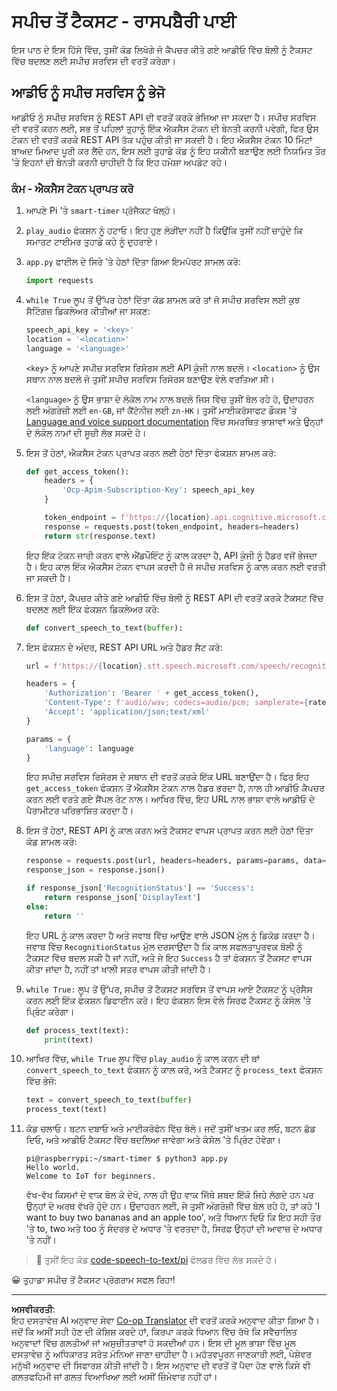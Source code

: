 <!--
CO_OP_TRANSLATOR_METADATA:
{
  "original_hash": "af249a24d4fe4f4de4806adbc3bc9d86",
  "translation_date": "2025-08-27T14:23:38+00:00",
  "source_file": "6-consumer/lessons/1-speech-recognition/pi-speech-to-text.md",
  "language_code": "pa"
}
-->
# ਸਪੀਚ ਤੋਂ ਟੈਕਸਟ - ਰਾਸਪਬੈਰੀ ਪਾਈ

ਇਸ ਪਾਠ ਦੇ ਇਸ ਹਿੱਸੇ ਵਿੱਚ, ਤੁਸੀਂ ਕੋਡ ਲਿਖੋਗੇ ਜੋ ਕੈਪਚਰ ਕੀਤੇ ਗਏ ਆਡੀਓ ਵਿੱਚ ਬੋਲੀ ਨੂੰ ਟੈਕਸਟ ਵਿੱਚ ਬਦਲਣ ਲਈ ਸਪੀਚ ਸਰਵਿਸ ਦੀ ਵਰਤੋਂ ਕਰੇਗਾ।

## ਆਡੀਓ ਨੂੰ ਸਪੀਚ ਸਰਵਿਸ ਨੂੰ ਭੇਜੋ

ਆਡੀਓ ਨੂੰ ਸਪੀਚ ਸਰਵਿਸ ਨੂੰ REST API ਦੀ ਵਰਤੋਂ ਕਰਕੇ ਭੇਜਿਆ ਜਾ ਸਕਦਾ ਹੈ। ਸਪੀਚ ਸਰਵਿਸ ਦੀ ਵਰਤੋਂ ਕਰਨ ਲਈ, ਸਭ ਤੋਂ ਪਹਿਲਾਂ ਤੁਹਾਨੂੰ ਇੱਕ ਐਕਸੈਸ ਟੋਕਨ ਦੀ ਬੇਨਤੀ ਕਰਨੀ ਪਵੇਗੀ, ਫਿਰ ਉਸ ਟੋਕਨ ਦੀ ਵਰਤੋਂ ਕਰਕੇ REST API ਤੱਕ ਪਹੁੰਚ ਕੀਤੀ ਜਾ ਸਕਦੀ ਹੈ। ਇਹ ਐਕਸੈਸ ਟੋਕਨ 10 ਮਿੰਟਾਂ ਬਾਅਦ ਮਿਆਦ ਪੂਰੀ ਕਰ ਲੈਂਦੇ ਹਨ, ਇਸ ਲਈ ਤੁਹਾਡੇ ਕੋਡ ਨੂੰ ਇਹ ਯਕੀਨੀ ਬਣਾਉਣ ਲਈ ਨਿਯਮਿਤ ਤੌਰ 'ਤੇ ਇਹਨਾਂ ਦੀ ਬੇਨਤੀ ਕਰਨੀ ਚਾਹੀਦੀ ਹੈ ਕਿ ਇਹ ਹਮੇਸ਼ਾ ਅਪਡੇਟ ਰਹੇ।

### ਕੰਮ - ਐਕਸੈਸ ਟੋਕਨ ਪ੍ਰਾਪਤ ਕਰੋ

1. ਆਪਣੇ Pi 'ਤੇ `smart-timer` ਪ੍ਰੋਜੈਕਟ ਖੋਲ੍ਹੋ।

1. `play_audio` ਫੰਕਸ਼ਨ ਨੂੰ ਹਟਾਓ। ਇਹ ਹੁਣ ਲੋੜੀਂਦਾ ਨਹੀਂ ਹੈ ਕਿਉਂਕਿ ਤੁਸੀਂ ਨਹੀਂ ਚਾਹੁੰਦੇ ਕਿ ਸਮਾਰਟ ਟਾਈਮਰ ਤੁਹਾਡੇ ਕਹੇ ਨੂੰ ਦੁਹਰਾਏ।

1. `app.py` ਫਾਈਲ ਦੇ ਸਿਰੇ 'ਤੇ ਹੇਠਾਂ ਦਿੱਤਾ ਗਿਆ ਇਮਪੋਰਟ ਸ਼ਾਮਲ ਕਰੋ:

    ```python
    import requests
    ```

1. `while True` ਲੂਪ ਤੋਂ ਉੱਪਰ ਹੇਠਾਂ ਦਿੱਤਾ ਕੋਡ ਸ਼ਾਮਲ ਕਰੋ ਤਾਂ ਜੋ ਸਪੀਚ ਸਰਵਿਸ ਲਈ ਕੁਝ ਸੈਟਿੰਗਜ਼ ਡਿਕਲੇਅਰ ਕੀਤੀਆਂ ਜਾ ਸਕਣ:

    ```python
    speech_api_key = '<key>'
    location = '<location>'
    language = '<language>'
    ```

    `<key>` ਨੂੰ ਆਪਣੇ ਸਪੀਚ ਸਰਵਿਸ ਰਿਸੋਰਸ ਲਈ API ਕੁੰਜੀ ਨਾਲ ਬਦਲੋ। `<location>` ਨੂੰ ਉਸ ਸਥਾਨ ਨਾਲ ਬਦਲੋ ਜੋ ਤੁਸੀਂ ਸਪੀਚ ਸਰਵਿਸ ਰਿਸੋਰਸ ਬਣਾਉਣ ਵੇਲੇ ਵਰਤਿਆ ਸੀ।

    `<language>` ਨੂੰ ਉਸ ਭਾਸ਼ਾ ਦੇ ਲੋਕੇਲ ਨਾਮ ਨਾਲ ਬਦਲੋ ਜਿਸ ਵਿੱਚ ਤੁਸੀਂ ਬੋਲ ਰਹੇ ਹੋ, ਉਦਾਹਰਨ ਲਈ ਅੰਗਰੇਜ਼ੀ ਲਈ `en-GB`, ਜਾਂ ਕੈਂਟੋਨੀਜ਼ ਲਈ `zn-HK`। ਤੁਸੀਂ ਮਾਈਕਰੋਸਾਫਟ ਡੌਕਸ 'ਤੇ [Language and voice support documentation](https://docs.microsoft.com/azure/cognitive-services/speech-service/language-support?WT.mc_id=academic-17441-jabenn#speech-to-text) ਵਿੱਚ ਸਮਰਥਿਤ ਭਾਸ਼ਾਵਾਂ ਅਤੇ ਉਨ੍ਹਾਂ ਦੇ ਲੋਕੇਲ ਨਾਮਾਂ ਦੀ ਸੂਚੀ ਲੱਭ ਸਕਦੇ ਹੋ।

1. ਇਸ ਤੋਂ ਹੇਠਾਂ, ਐਕਸੈਸ ਟੋਕਨ ਪ੍ਰਾਪਤ ਕਰਨ ਲਈ ਹੇਠਾਂ ਦਿੱਤਾ ਫੰਕਸ਼ਨ ਸ਼ਾਮਲ ਕਰੋ:

    ```python
    def get_access_token():
        headers = {
            'Ocp-Apim-Subscription-Key': speech_api_key
        }
    
        token_endpoint = f'https://{location}.api.cognitive.microsoft.com/sts/v1.0/issuetoken'
        response = requests.post(token_endpoint, headers=headers)
        return str(response.text)
    ```

    ਇਹ ਇੱਕ ਟੋਕਨ ਜਾਰੀ ਕਰਨ ਵਾਲੇ ਐਂਡਪੌਇੰਟ ਨੂੰ ਕਾਲ ਕਰਦਾ ਹੈ, API ਕੁੰਜੀ ਨੂੰ ਹੈਡਰ ਵਜੋਂ ਭੇਜਦਾ ਹੈ। ਇਹ ਕਾਲ ਇੱਕ ਐਕਸੈਸ ਟੋਕਨ ਵਾਪਸ ਕਰਦੀ ਹੈ ਜੋ ਸਪੀਚ ਸਰਵਿਸ ਨੂੰ ਕਾਲ ਕਰਨ ਲਈ ਵਰਤੀ ਜਾ ਸਕਦੀ ਹੈ।

1. ਇਸ ਤੋਂ ਹੇਠਾਂ, ਕੈਪਚਰ ਕੀਤੇ ਗਏ ਆਡੀਓ ਵਿੱਚ ਬੋਲੀ ਨੂੰ REST API ਦੀ ਵਰਤੋਂ ਕਰਕੇ ਟੈਕਸਟ ਵਿੱਚ ਬਦਲਣ ਲਈ ਇੱਕ ਫੰਕਸ਼ਨ ਡਿਕਲੇਅਰ ਕਰੋ:

    ```python
    def convert_speech_to_text(buffer):
    ```

1. ਇਸ ਫੰਕਸ਼ਨ ਦੇ ਅੰਦਰ, REST API URL ਅਤੇ ਹੈਡਰ ਸੈਟ ਕਰੋ:

    ```python
    url = f'https://{location}.stt.speech.microsoft.com/speech/recognition/conversation/cognitiveservices/v1'

    headers = {
        'Authorization': 'Bearer ' + get_access_token(),
        'Content-Type': f'audio/wav; codecs=audio/pcm; samplerate={rate}',
        'Accept': 'application/json;text/xml'
    }

    params = {
        'language': language
    }
    ```

    ਇਹ ਸਪੀਚ ਸਰਵਿਸ ਰਿਸੋਰਸ ਦੇ ਸਥਾਨ ਦੀ ਵਰਤੋਂ ਕਰਕੇ ਇੱਕ URL ਬਣਾਉਂਦਾ ਹੈ। ਫਿਰ ਇਹ `get_access_token` ਫੰਕਸ਼ਨ ਤੋਂ ਐਕਸੈਸ ਟੋਕਨ ਨਾਲ ਹੈਡਰ ਭਰਦਾ ਹੈ, ਨਾਲ ਹੀ ਆਡੀਓ ਕੈਪਚਰ ਕਰਨ ਲਈ ਵਰਤੇ ਗਏ ਸੈਂਪਲ ਰੇਟ ਨਾਲ। ਆਖਿਰ ਵਿੱਚ, ਇਹ URL ਨਾਲ ਭਾਸ਼ਾ ਵਾਲੇ ਆਡੀਓ ਦੇ ਪੈਰਾਮੀਟਰ ਪਰਿਭਾਸ਼ਿਤ ਕਰਦਾ ਹੈ।

1. ਇਸ ਤੋਂ ਹੇਠਾਂ, REST API ਨੂੰ ਕਾਲ ਕਰਨ ਅਤੇ ਟੈਕਸਟ ਵਾਪਸ ਪ੍ਰਾਪਤ ਕਰਨ ਲਈ ਹੇਠਾਂ ਦਿੱਤਾ ਕੋਡ ਸ਼ਾਮਲ ਕਰੋ:

    ```python
    response = requests.post(url, headers=headers, params=params, data=buffer)
    response_json = response.json()

    if response_json['RecognitionStatus'] == 'Success':
        return response_json['DisplayText']
    else:
        return ''
    ```

    ਇਹ URL ਨੂੰ ਕਾਲ ਕਰਦਾ ਹੈ ਅਤੇ ਜਵਾਬ ਵਿੱਚ ਆਉਣ ਵਾਲੇ JSON ਮੁੱਲ ਨੂੰ ਡਿਕੋਡ ਕਰਦਾ ਹੈ। ਜਵਾਬ ਵਿੱਚ `RecognitionStatus` ਮੁੱਲ ਦਰਸਾਉਂਦਾ ਹੈ ਕਿ ਕਾਲ ਸਫਲਤਾਪੂਰਵਕ ਬੋਲੀ ਨੂੰ ਟੈਕਸਟ ਵਿੱਚ ਬਦਲ ਸਕੀ ਹੈ ਜਾਂ ਨਹੀਂ, ਅਤੇ ਜੇ ਇਹ `Success` ਹੈ ਤਾਂ ਫੰਕਸ਼ਨ ਤੋਂ ਟੈਕਸਟ ਵਾਪਸ ਕੀਤਾ ਜਾਂਦਾ ਹੈ, ਨਹੀਂ ਤਾਂ ਖਾਲੀ ਸਤਰ ਵਾਪਸ ਕੀਤੀ ਜਾਂਦੀ ਹੈ।

1. `while True:` ਲੂਪ ਤੋਂ ਉੱਪਰ, ਸਪੀਚ ਤੋਂ ਟੈਕਸਟ ਸਰਵਿਸ ਤੋਂ ਵਾਪਸ ਆਏ ਟੈਕਸਟ ਨੂੰ ਪ੍ਰੋਸੈਸ ਕਰਨ ਲਈ ਇੱਕ ਫੰਕਸ਼ਨ ਡਿਫਾਈਨ ਕਰੋ। ਇਹ ਫੰਕਸ਼ਨ ਇਸ ਵੇਲੇ ਸਿਰਫ ਟੈਕਸਟ ਨੂੰ ਕੰਸੋਲ 'ਤੇ ਪ੍ਰਿੰਟ ਕਰੇਗਾ।

    ```python
    def process_text(text):
        print(text)
    ```

1. ਆਖਿਰ ਵਿੱਚ, `while True` ਲੂਪ ਵਿੱਚ `play_audio` ਨੂੰ ਕਾਲ ਕਰਨ ਦੀ ਥਾਂ `convert_speech_to_text` ਫੰਕਸ਼ਨ ਨੂੰ ਕਾਲ ਕਰੋ, ਅਤੇ ਟੈਕਸਟ ਨੂੰ `process_text` ਫੰਕਸ਼ਨ ਵਿੱਚ ਭੇਜੋ:

    ```python
    text = convert_speech_to_text(buffer)
    process_text(text)
    ```

1. ਕੋਡ ਚਲਾਓ। ਬਟਨ ਦਬਾਓ ਅਤੇ ਮਾਈਕਰੋਫੋਨ ਵਿੱਚ ਬੋਲੋ। ਜਦੋਂ ਤੁਸੀਂ ਖਤਮ ਕਰ ਲਓ, ਬਟਨ ਛੱਡ ਦਿਓ, ਅਤੇ ਆਡੀਓ ਟੈਕਸਟ ਵਿੱਚ ਬਦਲਿਆ ਜਾਵੇਗਾ ਅਤੇ ਕੰਸੋਲ 'ਤੇ ਪ੍ਰਿੰਟ ਹੋਵੇਗਾ।

    ```output
    pi@raspberrypi:~/smart-timer $ python3 app.py 
    Hello world.
    Welcome to IoT for beginners.
    ```

    ਵੱਖ-ਵੱਖ ਕਿਸਮਾਂ ਦੇ ਵਾਕ ਬੋਲ ਕੇ ਦੇਖੋ, ਨਾਲ ਹੀ ਉਹ ਵਾਕ ਜਿੱਥੇ ਸ਼ਬਦ ਇੱਕੋ ਜਿਹੇ ਲੱਗਦੇ ਹਨ ਪਰ ਉਨ੍ਹਾਂ ਦੇ ਅਰਥ ਵੱਖਰੇ ਹੁੰਦੇ ਹਨ। ਉਦਾਹਰਨ ਲਈ, ਜੇ ਤੁਸੀਂ ਅੰਗਰੇਜ਼ੀ ਵਿੱਚ ਬੋਲ ਰਹੇ ਹੋ, ਤਾਂ ਕਹੋ 'I want to buy two bananas and an apple too', ਅਤੇ ਧਿਆਨ ਦਿਓ ਕਿ ਇਹ ਸਹੀ ਤੌਰ 'ਤੇ to, two ਅਤੇ too ਨੂੰ ਸੰਦਰਭ ਦੇ ਅਧਾਰ 'ਤੇ ਵਰਤਦਾ ਹੈ, ਸਿਰਫ਼ ਉਨ੍ਹਾਂ ਦੀ ਆਵਾਜ਼ ਦੇ ਅਧਾਰ 'ਤੇ ਨਹੀਂ।

> 💁 ਤੁਸੀਂ ਇਹ ਕੋਡ [code-speech-to-text/pi](../../../../../6-consumer/lessons/1-speech-recognition/code-speech-to-text/pi) ਫੋਲਡਰ ਵਿੱਚ ਲੱਭ ਸਕਦੇ ਹੋ।

😀 ਤੁਹਾਡਾ ਸਪੀਚ ਤੋਂ ਟੈਕਸਟ ਪ੍ਰੋਗਰਾਮ ਸਫਲ ਰਿਹਾ!

---

**ਅਸਵੀਕਰਤੀ**:  
ਇਹ ਦਸਤਾਵੇਜ਼ AI ਅਨੁਵਾਦ ਸੇਵਾ [Co-op Translator](https://github.com/Azure/co-op-translator) ਦੀ ਵਰਤੋਂ ਕਰਕੇ ਅਨੁਵਾਦ ਕੀਤਾ ਗਿਆ ਹੈ। ਜਦੋਂ ਕਿ ਅਸੀਂ ਸਹੀ ਹੋਣ ਦੀ ਕੋਸ਼ਿਸ਼ ਕਰਦੇ ਹਾਂ, ਕਿਰਪਾ ਕਰਕੇ ਧਿਆਨ ਵਿੱਚ ਰੱਖੋ ਕਿ ਸਵੈਚਾਲਿਤ ਅਨੁਵਾਦਾਂ ਵਿੱਚ ਗਲਤੀਆਂ ਜਾਂ ਅਸੁਚੀਤਤਾਵਾਂ ਹੋ ਸਕਦੀਆਂ ਹਨ। ਇਸ ਦੀ ਮੂਲ ਭਾਸ਼ਾ ਵਿੱਚ ਮੂਲ ਦਸਤਾਵੇਜ਼ ਨੂੰ ਅਧਿਕਾਰਤ ਸਰੋਤ ਮੰਨਿਆ ਜਾਣਾ ਚਾਹੀਦਾ ਹੈ। ਮਹੱਤਵਪੂਰਨ ਜਾਣਕਾਰੀ ਲਈ, ਪੇਸ਼ੇਵਰ ਮਨੁੱਖੀ ਅਨੁਵਾਦ ਦੀ ਸਿਫਾਰਸ਼ ਕੀਤੀ ਜਾਂਦੀ ਹੈ। ਇਸ ਅਨੁਵਾਦ ਦੀ ਵਰਤੋਂ ਤੋਂ ਪੈਦਾ ਹੋਣ ਵਾਲੇ ਕਿਸੇ ਵੀ ਗਲਤਫਹਿਮੀ ਜਾਂ ਗਲਤ ਵਿਆਖਿਆ ਲਈ ਅਸੀਂ ਜ਼ਿੰਮੇਵਾਰ ਨਹੀਂ ਹਾਂ।